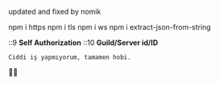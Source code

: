 updated and fixed by nomik

npm i https
npm i tls
npm i ws
npm i extract-json-from-string

::9 **Self Authorization**
::10 **Guild/Server id/ID**

```
Ciddi iş yapmıyorum, tamamen hobi.
```

🥸🥸
